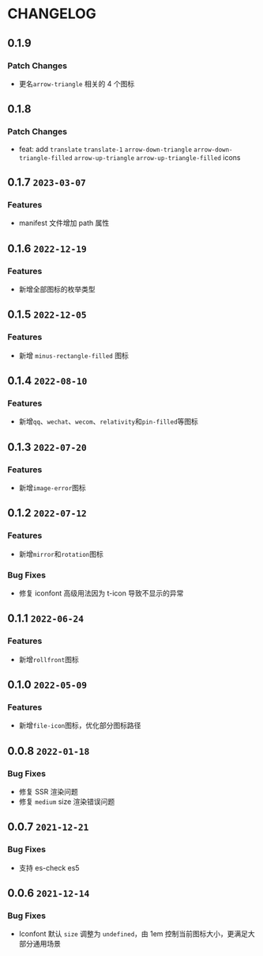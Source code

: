 # CHANGELOG

## 0.1.9

### Patch Changes

- 更名`arrow-triangle` 相关的 4 个图标

## 0.1.8

### Patch Changes

- feat: add `translate` `translate-1` `arrow-down-triangle` `arrow-down-triangle-filled` `arrow-up-triangle` `arrow-up-triangle-filled` icons

## 0.1.7 `2023-03-07`

### Features

- manifest 文件增加 path 属性

## 0.1.6 `2022-12-19`

### Features

- 新增全部图标的枚举类型

## 0.1.5 `2022-12-05`

### Features

- 新增 `minus-rectangle-filled` 图标

## 0.1.4 `2022-08-10`

### Features

- 新增`qq`、`wechat`、`wecom`、`relativity`和`pin-filled`等图标

## 0.1.3 `2022-07-20`

### Features

- 新增`image-error`图标

## 0.1.2 `2022-07-12`

### Features

- 新增`mirror`和`rotation`图标

### Bug Fixes

- 修复 iconfont 高级用法因为 t-icon 导致不显示的异常

## 0.1.1 `2022-06-24`

### Features

- 新增`rollfront`图标

## 0.1.0 `2022-05-09`

### Features

- 新增`file-icon`图标，优化部分图标路径

## 0.0.8 `2022-01-18`

### Bug Fixes

- 修复 SSR 渲染问题
- 修复 `medium` size 渲染错误问题

## 0.0.7 `2021-12-21`

### Bug Fixes

- 支持 es-check es5

## 0.0.6 `2021-12-14`

### Bug Fixes

- Iconfont 默认 `size` 调整为 `undefined`，由 1em 控制当前图标大小，更满足大部分通用场景
